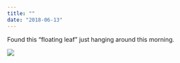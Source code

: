 ```yaml
---
title: ""
date: "2018-06-13"
---
```


Found this “floating leaf” just hanging around this morning.

![](http://gilcreque.files.wordpress.com/2018/06/e787bbdc112a42098d2344b0e6118306.jpg)
